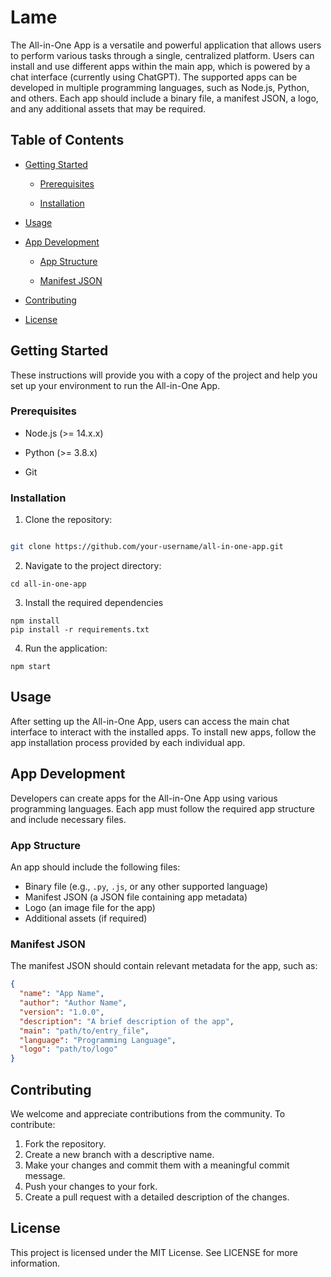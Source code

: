 # Lame

The All-in-One App is a versatile and powerful application that allows users to perform various tasks through a single, centralized platform. Users can install and use different apps within the main app, which is powered by a chat interface (currently using ChatGPT). The supported apps can be developed in multiple programming languages, such as Node.js, Python, and others. Each app should include a binary file, a manifest JSON, a logo, and any additional assets that may be required.

## Table of Contents

- [Getting Started](#getting-started)

  - [Prerequisites](#prerequisites)

  - [Installation](#installation)

- [Usage](#usage)

- [App Development](#app-development)

  - [App Structure](#app-structure)

  - [Manifest JSON](#manifest-json)

- [Contributing](#contributing)

- [License](#license)

## Getting Started <a id="getting-started"></a>

These instructions will provide you with a copy of the project and help you set up your environment to run the All-in-One App.

### Prerequisites <a id="prerequisites"></a>

- Node.js (>= 14.x.x)

- Python (>= 3.8.x)

- Git

### Installation <a id="installation"></a>

1. Clone the repository:

```bash

git clone https://github.com/your-username/all-in-one-app.git

```

2. Navigate to the project directory:

```
cd all-in-one-app
```

3. Install the required dependencies

```
npm install
pip install -r requirements.txt
```

4. Run the application:

```
npm start
```

## Usage

After setting up the All-in-One App, users can access the main chat interface to interact with the installed apps. To install new apps, follow the app installation process provided by each individual app.

## App Development <a id="app-development"></a>

Developers can create apps for the All-in-One App using various programming languages. Each app must follow the required app structure and include necessary files.

### App Structure <a id="app-structure"></a>

An app should include the following files:

- Binary file (e.g., `.py`, `.js`, or any other supported language)
- Manifest JSON (a JSON file containing app metadata)
- Logo (an image file for the app)
- Additional assets (if required)

### Manifest JSON <a id="manifest-json"></a>

The manifest JSON should contain relevant metadata for the app, such as:

```json
{
  "name": "App Name",
  "author": "Author Name",
  "version": "1.0.0",
  "description": "A brief description of the app",
  "main": "path/to/entry_file",
  "language": "Programming Language",
  "logo": "path/to/logo"
}
```

## Contributing <a id="contributing"></a>

We welcome and appreciate contributions from the community. To contribute:

1.  Fork the repository.
2.  Create a new branch with a descriptive name.
3.  Make your changes and commit them with a meaningful commit message.
4.  Push your changes to your fork.
5.  Create a pull request with a detailed description of the changes.

## License <a id="license"></a>

This project is licensed under the MIT License. See LICENSE for more information.
